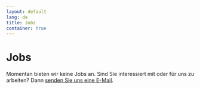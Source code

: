 ```yaml
---
layout: default
lang: de
title: Jobs
container: true
---
```


# Jobs

Momentan bieten wir keine Jobs an. Sind Sie interessiert mit oder für
uns zu arbeiten? Dann [senden Sie uns eine E-Mail](mailto:hello@touchlay.com).
